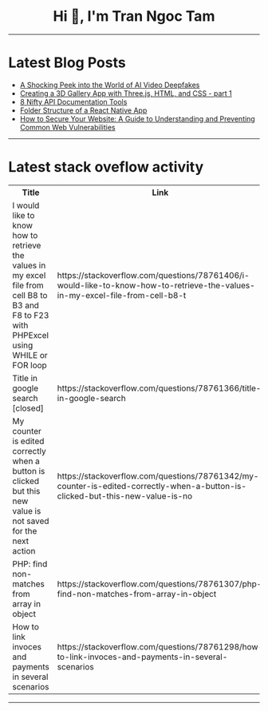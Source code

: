 <h1 align="center">Hi 👋, I'm Tran Ngoc Tam</h1>

---

# Latest Blog Posts 
<!-- BLOG-POST-LIST:START -->
- [A Shocking Peek into the World of AI Video Deepfakes](https://dev.to/chibueze_onyekpere_67fb16/a-shocking-peek-into-the-world-of-ai-video-deepfakes-325o)
- [Creating a 3D Gallery App with Three.js, HTML, and CSS - part 1](https://dev.to/aliozzaim/creating-a-3d-gallery-app-with-threejs-html-and-css-part-1-2gcf)
- [8 Nifty API Documentation Tools](https://dev.to/irhose/8-nifty-api-documentation-tools-3f33)
- [Folder Structure of a React Native App](https://dev.to/wafa_bergaoui/folder-structure-of-a-react-native-app-3m44)
- [How to Secure Your Website: A Guide to Understanding and Preventing Common Web Vulnerabilities](https://dev.to/koolkamalkishor/how-to-secure-your-website-a-guide-to-understanding-and-preventing-common-web-vulnerabilities-1nkh)
<!-- BLOG-POST-LIST:END -->

---

# Latest stack oveflow activity
<table>
  <tr><th>Title</th><th>Link</th></tr>
  <!-- STACKOVERFLOW:START --><tr><td>I would like to know how to retrieve the values ​in my excel file from cell B8 to B3 and F8 to F23 with PHPExcel using WHILE or FOR loop</td><td>https://stackoverflow.com/questions/78761406/i-would-like-to-know-how-to-retrieve-the-values-in-my-excel-file-from-cell-b8-t</td></tr><tr><td>Title in google search [closed]</td><td>https://stackoverflow.com/questions/78761366/title-in-google-search</td></tr><tr><td>My counter is edited correctly when a button is clicked but this new value is not saved for the next action</td><td>https://stackoverflow.com/questions/78761342/my-counter-is-edited-correctly-when-a-button-is-clicked-but-this-new-value-is-no</td></tr><tr><td>PHP: find non-matches from array in object</td><td>https://stackoverflow.com/questions/78761307/php-find-non-matches-from-array-in-object</td></tr><tr><td>How to link invoces and payments in several scenarios</td><td>https://stackoverflow.com/questions/78761298/how-to-link-invoces-and-payments-in-several-scenarios</td></tr><!-- STACKOVERFLOW:END -->
</table>

---


